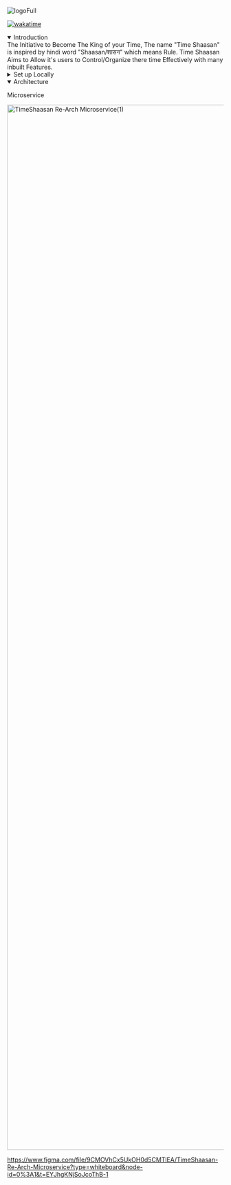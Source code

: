 ![logoFull](https://github.com/KKA-0/TimeShaasan/assets/85556603/81a3b7d9-003a-4ab7-87b2-887533089d12)

[![wakatime](https://wakatime.com/badge/user/ea9792e5-799b-44a2-a25f-c28679dbaa38/project/018c0095-f87d-4329-bf40-35b1e07df5ea.svg)](https://wakatime.com/badge/user/ea9792e5-799b-44a2-a25f-c28679dbaa38/project/018c0095-f87d-4329-bf40-35b1e07df5ea)



<details open><summary>Introduction</summary>
The Initiative to Become The King of your Time, The name "Time Shaasan" is inspired by hindi word "Shaasan/शासन" which means Rule. Time Shaasan Aims to Allow it's users to Control/Organize there time Effectively with many inbuilt Features. 
</details>

<details><summary>Set up Locally</summary>

</details>

<details open><summary>Architecture</summary>

Microservice

<img width="2426" alt="TimeShaasan Re-Arch Microservice(1)" src="https://github.com/KKA-0/TimeShaasan/assets/85556603/f13b0e68-d4c2-4e24-bcae-9ea1d7d0b18a">

https://www.figma.com/file/9CMOVhCx5UkOH0d5CMTlEA/TimeShaasan-Re-Arch-Microservice?type=whiteboard&node-id=0%3A1&t=EYJhgKNjSoJcoThB-1
  
</details>
